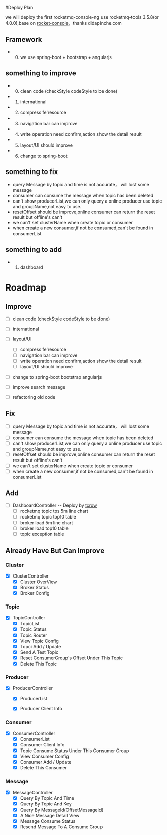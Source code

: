 #Deploy Plan

we will deploy the first rocketmq-console-ng  use rocketmq-tools 3.5.8(or 4.0.0),base on [rocket-console](https://github.com/didapinchegit/rocket-console)，thanks didapinche.com

## Framework
* 0. we use spring-boot + bootstrap + angularjs

## something to improve
* 0. clean code (checkStyle codeStyle to be done)
* 1. international
* 2. compress fe'resource
* 3. navigation bar can improve
* 4. write operation need confirm,action show the detail result
* 5. layout/UI should improve
* 6. change to spring-boot


## something to fix
* query Message by topic and time is not accurate， will lost some message 
* consumer can consume the message when topic has been deleted
* can't show producerList,we can only query a online producer use topic and groupName,not easy to use.
* resetOffset should be improve,online consumer can return the reset result but offline's can't
* we can't set clusterName when create topic or consumer 
* when create a new consumer,if not be consumed,can't be found in consumerList


## something to add
* 1. dashboard 




# Roadmap



## Improve
- [ ] clean code (checkStyle codeStyle to be done)
- [ ] international
- [ ] layout/UI
	- [ ] compress fe'resource
	- [ ] navigation bar can improve
	- [ ] write operation need confirm,action show the detail result
	- [ ] layout/UI should improve
- [ ] change to spring-boot bootstrap angularjs
- [ ] improve search message
- [ ] refactoring old code 


## Fix
- [ ] query Message by topic and time is not accurate， will lost some message 
- [ ] consumer can consume the message when topic has been deleted
- [ ] can't show producerList,we can only query a online producer use topic and groupName,not easy to use.
- [ ] resetOffset should be improve,online consumer can return the reset result but offline's can't
- [ ] we can't set clusterName when create topic or consumer 
- [ ] when create a new consumer,if not be consumed,can't be found in consumerList

## Add
- [ ] DashboardController      -- Deploy by [tcrow](https://github.com/tcrow)
    - [ ] rocketmq topic tps 5m line chart
    - [ ] rocketmq topic top10 table
    - [ ] broker load 5m line chart
    - [ ] broker load top10 table
    - [ ] topic exception table

## Already Have But Can Improve
### Cluster
- [x] ClusterController
    - [x] Cluster OverView
    - [x] Broker Status
    - [x] Broker Config

### Topic
- [x] TopicController
    - [x] TopicList
    - [x] Topic Status
    - [x] Topic Router
    - [x] View Topic Config
    - [x] Topci Add / Update
    - [X] Send A Test Topic
    - [x] Reset ConsumerGroup's Offset Under This Topic
    - [x] Delete This Topic

### Producer
- [x] ProducerController
    - [x] ProducerList
    - [x] Producer Client Info


### Consumer
- [x] ConsumerController
    - [x] ConsumerList
    - [x] Consumer Client Info
    - [x] Topic Consume Status Under This Consumer Group
    - [x] View Consumer Config
    - [x] Consumer Add / Update
    - [x] Delete This Consumer

### Message
- [x] MessageController
    - [x] Query By Topic And Time
    - [x] Query By Topic And Key
    - [x] Query By MessageId(OffsetMessageId)
    - [x] A Nice Message Detail View
    - [x] Message Consume Status
    - [x] Resend Message To A Consume Group
